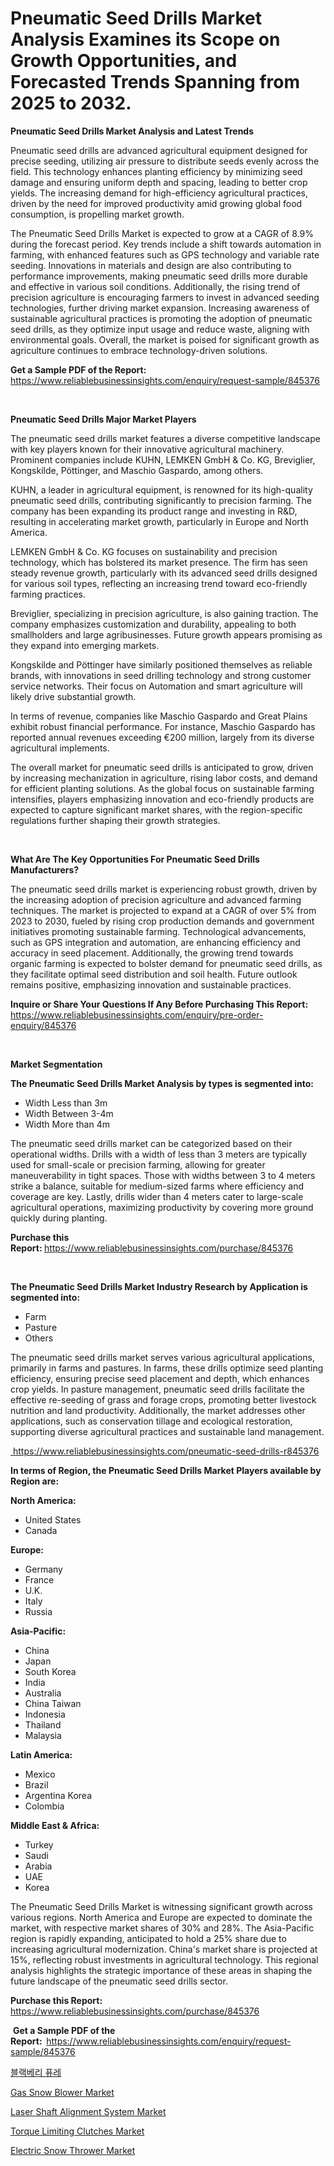 <p><h1>Pneumatic Seed Drills Market Analysis Examines its Scope on Growth Opportunities, and Forecasted Trends Spanning from 2025 to 2032.</h1></p><p><strong>Pneumatic Seed Drills Market Analysis and Latest Trends</strong></p>
<p><p>Pneumatic seed drills are advanced agricultural equipment designed for precise seeding, utilizing air pressure to distribute seeds evenly across the field. This technology enhances planting efficiency by minimizing seed damage and ensuring uniform depth and spacing, leading to better crop yields. The increasing demand for high-efficiency agricultural practices, driven by the need for improved productivity amid growing global food consumption, is propelling market growth.</p><p>The Pneumatic Seed Drills Market is expected to grow at a CAGR of 8.9% during the forecast period. Key trends include a shift towards automation in farming, with enhanced features such as GPS technology and variable rate seeding. Innovations in materials and design are also contributing to performance improvements, making pneumatic seed drills more durable and effective in various soil conditions. Additionally, the rising trend of precision agriculture is encouraging farmers to invest in advanced seeding technologies, further driving market expansion. Increasing awareness of sustainable agricultural practices is promoting the adoption of pneumatic seed drills, as they optimize input usage and reduce waste, aligning with environmental goals. Overall, the market is poised for significant growth as agriculture continues to embrace technology-driven solutions.</p></p>
<p><strong>Get a Sample PDF of the Report:&nbsp;</strong> <a href="https://www.reliablebusinessinsights.com/enquiry/request-sample/845376?utm_campaign=39&utm_medium=2&utm_source=Github&utm_content=ia&utm_term=09042025&utm_id=pneumatic-seed-drills">https://www.reliablebusinessinsights.com/enquiry/request-sample/845376</a></p>
<p>&nbsp;</p>
<p><strong>Pneumatic Seed Drills Major Market Players</strong></p>
<p><p>The pneumatic seed drills market features a diverse competitive landscape with key players known for their innovative agricultural machinery. Prominent companies include KUHN, LEMKEN GmbH & Co. KG, Breviglier, Kongskilde, Pöttinger, and Maschio Gaspardo, among others.</p><p>KUHN, a leader in agricultural equipment, is renowned for its high-quality pneumatic seed drills, contributing significantly to precision farming. The company has been expanding its product range and investing in R&D, resulting in accelerating market growth, particularly in Europe and North America. </p><p>LEMKEN GmbH & Co. KG focuses on sustainability and precision technology, which has bolstered its market presence. The firm has seen steady revenue growth, particularly with its advanced seed drills designed for various soil types, reflecting an increasing trend toward eco-friendly farming practices.</p><p>Breviglier, specializing in precision agriculture, is also gaining traction. The company emphasizes customization and durability, appealing to both smallholders and large agribusinesses. Future growth appears promising as they expand into emerging markets.</p><p>Kongskilde and Pöttinger have similarly positioned themselves as reliable brands, with innovations in seed drilling technology and strong customer service networks. Their focus on Automation and smart agriculture will likely drive substantial growth.</p><p>In terms of revenue, companies like Maschio Gaspardo and Great Plains exhibit robust financial performance. For instance, Maschio Gaspardo has reported annual revenues exceeding €200 million, largely from its diverse agricultural implements.</p><p>The overall market for pneumatic seed drills is anticipated to grow, driven by increasing mechanization in agriculture, rising labor costs, and demand for efficient planting solutions. As the global focus on sustainable farming intensifies, players emphasizing innovation and eco-friendly products are expected to capture significant market shares, with the region-specific regulations further shaping their growth strategies.</p></p>
<p>&nbsp;</p>
<p><strong>What Are The Key Opportunities For Pneumatic Seed Drills Manufacturers?</strong></p>
<p><p>The pneumatic seed drills market is experiencing robust growth, driven by the increasing adoption of precision agriculture and advanced farming techniques. The market is projected to expand at a CAGR of over 5% from 2023 to 2030, fueled by rising crop production demands and government initiatives promoting sustainable farming. Technological advancements, such as GPS integration and automation, are enhancing efficiency and accuracy in seed placement. Additionally, the growing trend towards organic farming is expected to bolster demand for pneumatic seed drills, as they facilitate optimal seed distribution and soil health. Future outlook remains positive, emphasizing innovation and sustainable practices.</p></p>
<p><strong>Inquire or Share Your Questions If Any Before Purchasing This Report:</strong> <a href="https://www.reliablebusinessinsights.com/enquiry/pre-order-enquiry/845376?utm_campaign=39&utm_medium=2&utm_source=Github&utm_content=ia&utm_term=09042025&utm_id=pneumatic-seed-drills">https://www.reliablebusinessinsights.com/enquiry/pre-order-enquiry/845376</a></p>
<p>&nbsp;</p>
<p><strong>Market Segmentation</strong></p>
<p><strong>The Pneumatic Seed Drills Market Analysis by types is segmented into:</strong></p>
<p><ul><li>Width Less than 3m</li><li>Width Between 3-4m</li><li>Width More than 4m</li></ul></p>
<p><p>The pneumatic seed drills market can be categorized based on their operational widths. Drills with a width of less than 3 meters are typically used for small-scale or precision farming, allowing for greater maneuverability in tight spaces. Those with widths between 3 to 4 meters strike a balance, suitable for medium-sized farms where efficiency and coverage are key. Lastly, drills wider than 4 meters cater to large-scale agricultural operations, maximizing productivity by covering more ground quickly during planting.</p></p>
<p><strong>Purchase this Report:&nbsp;</strong><a href="https://www.reliablebusinessinsights.com/purchase/845376?utm_campaign=39&utm_medium=2&utm_source=Github&utm_content=ia&utm_term=09042025&utm_id=pneumatic-seed-drills">https://www.reliablebusinessinsights.com/purchase/845376</a></p>
<p>&nbsp;</p>
<p><strong>The Pneumatic Seed Drills Market Industry Research by Application is segmented into:</strong></p>
<p><ul><li>Farm</li><li>Pasture</li><li>Others</li></ul></p>
<p><p>The pneumatic seed drills market serves various agricultural applications, primarily in farms and pastures. In farms, these drills optimize seed planting efficiency, ensuring precise seed placement and depth, which enhances crop yields. In pasture management, pneumatic seed drills facilitate the effective re-seeding of grass and forage crops, promoting better livestock nutrition and land productivity. Additionally, the market addresses other applications, such as conservation tillage and ecological restoration, supporting diverse agricultural practices and sustainable land management.</p></p>
<p><a href="https://www.reliablebusinessinsights.com/pneumatic-seed-drills-r845376?utm_campaign=39&utm_medium=2&utm_source=Github&utm_content=ia&utm_term=09042025&utm_id=pneumatic-seed-drills">&nbsp;https://www.reliablebusinessinsights.com/pneumatic-seed-drills-r845376</a></p>
<p><strong>In terms of Region, the Pneumatic Seed Drills Market Players available by Region are:</strong></p>
<p>
    <p> <strong> North America: </strong>
        <ul>
            <li>United States</li>
            <li>Canada</li>
        </ul>
        </p> 
    <p> <strong> Europe: </strong>
        <ul>
            <li>Germany</li>
            <li>France</li>
            <li>U.K.</li>
            <li>Italy</li>
            <li>Russia</li>
        </ul>
        </p> 
    <p> <strong> Asia-Pacific: </strong>
        <ul>
            <li>China</li>
            <li>Japan</li>
            <li>South Korea</li>
            <li>India</li>
            <li>Australia</li>
            <li>China Taiwan</li>
            <li>Indonesia</li>
            <li>Thailand</li>
            <li>Malaysia</li>
        </ul>
        </p> 
    <p> <strong> Latin America: </strong>
        <ul>
            <li>Mexico</li>
            <li>Brazil</li>
            <li>Argentina Korea</li>
            <li>Colombia</li>
        </ul>
        </p> 
    <p> <strong> Middle East & Africa: </strong>
        <ul>
            <li>Turkey</li>
            <li>Saudi</li>
            <li>Arabia</li>
            <li>UAE</li>
            <li>Korea</li>
        </ul>
    </p>
    </p>
<p><p>The Pneumatic Seed Drills Market is witnessing significant growth across various regions. North America and Europe are expected to dominate the market, with respective market shares of 30% and 28%. The Asia-Pacific region is rapidly expanding, anticipated to hold a 25% share due to increasing agricultural modernization. China's market share is projected at 15%, reflecting robust investments in agricultural technology. This regional analysis highlights the strategic importance of these areas in shaping the future landscape of the pneumatic seed drills sector.</p></p>
<p><strong>Purchase this Report: </strong><a href="https://www.reliablebusinessinsights.com/purchase/845376?utm_campaign=39&utm_medium=2&utm_source=Github&utm_content=ia&utm_term=09042025&utm_id=pneumatic-seed-drills">https://www.reliablebusinessinsights.com/purchase/845376</a></p>
<p>&nbsp;<strong>Get a Sample PDF of the Report:&nbsp;&nbsp;</strong><a href="https://www.reliablebusinessinsights.com/enquiry/request-sample/845376?utm_campaign=39&utm_medium=2&utm_source=Github&utm_content=ia&utm_term=09042025&utm_id=pneumatic-seed-drills">https://www.reliablebusinessinsights.com/enquiry/request-sample/845376</a></p>
<p><strong></strong></p>
<p><p><a href="https://github.com/laholand/Market-Research-Report-List-7/blob/main/208036654048.md?utm_campaign=39&utm_medium=2&utm_source=Github&utm_content=ia&utm_term=09042025&utm_id=pneumatic-seed-drills">블랙베리 퓨레</a></p><p><a href="https://github.com/brabolyrah3h/Market-Research-Report-List-1/blob/main/gas-snow-blower-market.md?utm_campaign=39&utm_medium=2&utm_source=Github&utm_content=ia&utm_term=09042025&utm_id=pneumatic-seed-drills">Gas Snow Blower Market</a></p><p><a href="https://github.com/avirsuckra/Market-Research-Report-List-1/blob/main/laser-shaft-alignment-system-market.md?utm_campaign=39&utm_medium=2&utm_source=Github&utm_content=ia&utm_term=09042025&utm_id=pneumatic-seed-drills">Laser Shaft Alignment System Market</a></p><p><a href="https://github.com/sekohlorik/Market-Research-Report-List-1/blob/main/torque-limiting-clutches-market.md?utm_campaign=39&utm_medium=2&utm_source=Github&utm_content=ia&utm_term=09042025&utm_id=pneumatic-seed-drills">Torque Limiting Clutches Market</a></p><p><a href="https://github.com/timayuethem/Market-Research-Report-List-1/blob/main/electric-snow-thrower-market.md?utm_campaign=39&utm_medium=2&utm_source=Github&utm_content=ia&utm_term=09042025&utm_id=pneumatic-seed-drills">Electric Snow Thrower Market</a></p></p>
